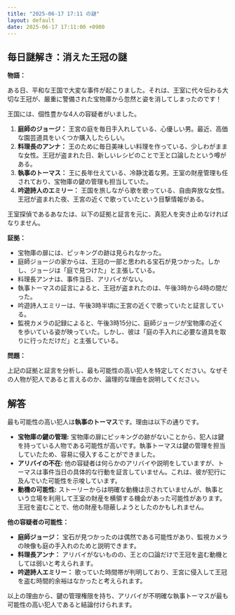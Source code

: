 ```yaml
---
title: "2025-06-17 17:11 の謎"
layout: default
date: 2025-06-17 17:11:00 +0900
---
```

## 毎日謎解き：消えた王冠の謎

**物語：**

ある日、平和な王国で大変な事件が起こりました。それは、王室に代々伝わる大切な王冠が、厳重に警備された宝物庫から忽然と姿を消してしまったのです！

王国には、個性豊かな4人の容疑者がいました。

1.  **庭師のジョージ：** 王宮の庭を毎日手入れしている、心優しい男。最近、高価な園芸道具をいくつか購入したらしい。
2.  **料理長のアンナ：** 王のために毎日美味しい料理を作っている、少しわがままな女性。王冠が盗まれた日、新しいレシピのことで王と口論したという噂がある。
3.  **執事のトーマス：** 王に長年仕えている、冷静沈着な男。王室の財産管理も任されており、宝物庫の鍵の管理も担当していた。
4.  **吟遊詩人のエミリー：** 王国を旅しながら歌を歌っている、自由奔放な女性。王冠が盗まれた夜、王宮の近くで歌っていたという目撃情報がある。

王室探偵であるあなたは、以下の証拠と証言を元に、真犯人を突き止めなければなりません。

**証拠：**

*   宝物庫の扉には、ピッキングの跡は見られなかった。
*   庭師ジョージの家からは、王冠の一部と思われる宝石が見つかった。しかし、ジョージは「庭で見つけた」と主張している。
*   料理長アンナは、事件当日、アリバイがない。
*   執事トーマスの証言によると、王冠が盗まれたのは、午後3時から4時の間だった。
*   吟遊詩人エミリーは、午後3時半頃に王宮の近くで歌っていたと証言している。
*   監視カメラの記録によると、午後3時15分に、庭師ジョージが宝物庫の近くを歩いている姿が映っていた。しかし、彼は「庭の手入れに必要な道具を取りに行っただけだ」と主張している。

**問題：**

上記の証拠と証言を分析し、最も可能性の高い犯人を特定してください。なぜその人物が犯人であると言えるのか、論理的な理由を説明してください。

## 解答

最も可能性の高い犯人は**執事のトーマス**です。理由は以下の通りです。

*   **宝物庫の鍵の管理:** 宝物庫の扉にピッキングの跡がないことから、犯人は鍵を持っている人物である可能性が高いです。執事トーマスは鍵の管理を担当していたため、容易に侵入することができました。
*   **アリバイの不在:** 他の容疑者は何らかのアリバイや説明をしていますが、トーマスは事件当日の具体的な行動を証言していません。これは、彼が犯行に及んでいた可能性を示唆しています。
*   **動機の可能性:** ストーリーからは明確な動機は示されていませんが、執事という立場を利用して王室の財産を横領する機会があった可能性があります。王冠を盗むことで、他の財産も隠蔽しようとしたのかもしれません。

**他の容疑者の可能性：**

*   **庭師ジョージ：** 宝石が見つかったのは偶然である可能性があり、監視カメラの映像も庭の手入れのためと説明できます。
*   **料理長アンナ：** アリバイがないものの、王との口論だけで王冠を盗む動機としては弱いと考えられます。
*   **吟遊詩人エミリー：** 歌っていた時間帯が判明しており、王宮に侵入して王冠を盗む時間的余裕はなかったと考えられます。

以上の理由から、鍵の管理権限を持ち、アリバイが不明確な執事トーマスが最も可能性の高い犯人であると結論付けられます。
